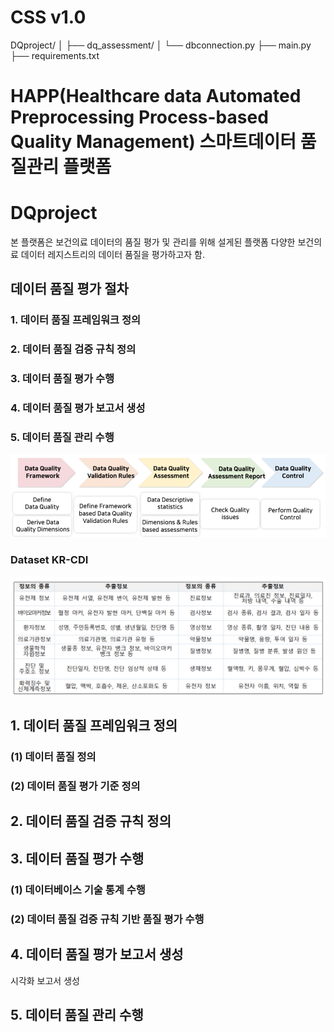 # CSS v1.0

DQproject/
│
├── dq_assessment/
│   └── dbconnection.py
├── main.py
├── requirements.txt


# HAPP(Healthcare data Automated Preprocessing Process-based Quality Management) 스마트데이터 품질관리 플랫폼

# DQproject
본 플랫폼은 보건의료 데이터의 품질 평가 및 관리를 위해 설게된 플랫폼
다양한 보건의료 데이터 레지스트리의 데이터 품질을 평가하고자 함.

## 데이터 품질 평가 절차
### 1. 데이터 품질 프레임워크 정의
### 2. 데이터 품질 검증 규칙 정의
### 3. 데이터 품질 평가 수행
### 4. 데이터 품질 평가 보고서 생성
### 5. 데이터 품질 관리 수행
![alt text](image.png)


### Dataset KR-CDI
![alt text](image-1.png)

## 1. 데이터 품질 프레임워크 정의

### (1) 데이터 품질 정의

### (2) 데이터 품질 평가 기준 정의


## 2. 데이터 품질 검증 규칙 정의



## 3. 데이터 품질 평가 수행

### (1) 데이터베이스 기술 통계 수행

### (2) 데이터 품질 검증 규칙 기반 품질 평가 수행

## 4. 데이터 품질 평가 보고서 생성
시각화 보고서 생성

## 5. 데이터 품질 관리 수행




